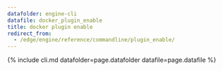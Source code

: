 ```yaml
---
datafolder: engine-cli
datafile: docker_plugin_enable
title: docker plugin enable
redirect_from:
  - /edge/engine/reference/commandline/plugin_enable/
---
```

<!--
This page is automatically generated from Docker's source code. If you want to
suggest a change to the text that appears here, open a ticket or pull request
in the source repository on GitHub:

https://github.com/docker/cli
-->
{% include cli.md datafolder=page.datafolder datafile=page.datafile %}

